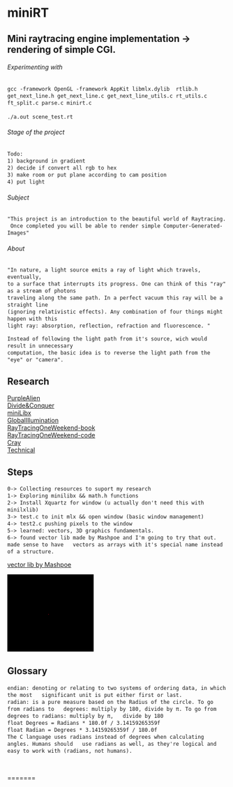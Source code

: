 # miniRT
## Mini raytracing engine implementation -> rendering of simple CGI.

###### Experimenting with
```
gcc -framework OpenGL -framework AppKit libmlx.dylib  rtlib.h get_next_line.h get_next_line.c get_next_line_utils.c rt_utils.c ft_split.c parse.c minirt.c 

./a.out scene_test.rt
```

###### Stage of the project
```
Todo: 
1) background in gradient
2) decide if convert all rgb to hex
3) make room or put plane according to cam position
4) put light
```

###### Subject
```
"This project is an introduction to the beautiful world of Raytracing.  
 Once completed you will be able to render simple Computer-Generated-Images"
```
###### About
```
"In nature, a light source emits a ray of light which travels, eventually,  
to a surface that interrupts its progress. One can think of this "ray" as a stream of photons  
traveling along the same path. In a perfect vacuum this ray will be a straight line  
(ignoring relativistic effects). Any combination of four things might happen with this  
light ray: absorption, reflection, refraction and fluorescence. "
```
```
Instead of following the light path from it's source, wich would result in unnecessary  
computation, the basic idea is to reverse the light path from the "eye" or "camera".
```
## Research

[PurpleAlien](https://www.purplealienplanet.com/node/20)  
[Divide&Conquer](https://cs.swansea.ac.uk/wordpressvc/wp-content/uploads/2012/10/d-and-c-ray-tracing.pdf)  
[miniLibx](https://harm-smits.github.io/42docs/libs/minilibx/getting_started.html)  
[GlobalIllumination](http://www.kevinbeason.com/smallpt/)  
[RayTracingOneWeekend-book](https://raytracing.github.io/books/RayTracingInOneWeekend.html)  
[RayTracingOneWeekend-code](https://github.com/RayTracing/raytracing.github.io/blob/master/booksRayTracingInOneWeekend.html)  
[Cray](https://awesomeopensource.com/project/vkoskiv/c-ray)  
[Technical](https://www.slideshare.net/SyedZaidIrshad/ray-tracing-74531533)  


## Steps
```
0-> Collecting resources to suport my research
1-> Exploring minilibx && math.h functions
2-> Install Xquartz for window (u actually don't need this with minilxlib)
3-> test.c to init mlx && open window (basic window management) 
4-> test2.c pushing pixels to the window
5-> learned: vectors, 3D graphics fundamentals.  
6-> found vector lib made by Mashpoe and I'm going to try that out. made sense to have   vectors as arrays with it's special name instead of a structure.  

```
[vector lib by Mashpoe](https://github.com/Mashpoe/c-vector)

![small red pixel on window](https://github.com/m4r11/02.miniRT/blob/master/media/Screen%20Shot%202021-04-12%20at%2011.46.29.png)


## Glossary
```
endian: denoting or relating to two systems of ordering data, in which the most   significant unit is put either first or last.  
radian: is a pure measure based on the Radius of the circle. To go from radians to   degrees: multiply by 180, divide by π. To go from degrees to radians: multiply by π,   divide by 180   
float Degrees = Radians * 180.0f / 3.14159265359f  
float Radian = Degrees * 3.14159265359f / 180.0f  
The C language uses radians instead of degrees when calculating angles. Humans should   use radians as well, as they're logical and easy to work with (radians, not humans).  



```
=======
